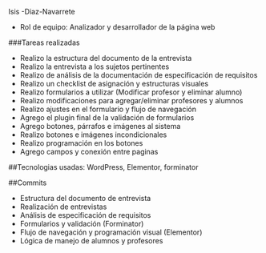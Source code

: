 Isis -Diaz-Navarrete
- Rol de equipo: Analizador y desarrollador de la página web

###Tareas realizadas
- Realizo la estructura del documento de la entrevista
- Realizo la entrevista a los sujetos pertinentes
- Realizo de análisis de la documentación de especificación de requisitos
- Realizo un checklist de asignación y estructuras visuales
- Realizo formularios a utilizar (Modificar profesor y eliminar alumno)
- Realizo modificaciones para agregar/eliminar profesores y alumnos
- Realizo ajustes en el formulario y flujo de navegación
- Agrego el plugin final de la validación de formularios
- Agrego botones, párrafos e imágenes al sistema
- Realizo botones e imágenes incondicionales
- Realizo programación en los botones
- Agrego campos y conexión entre paginas

##Tecnologias usadas: WordPress, Elementor, forminator

##Commits
- Estructura del documento de entrevista
- Realización de entrevistas
- Análisis de especificación de requisitos
- Formularios y validación (Forminator)
- Flujo de navegación y programación visual (Elementor)
- Lógica de manejo de alumnos y profesores
